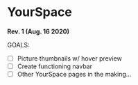 # YourSpace
**Rev. 1 (Aug. 16 2020)**

GOALS:
- [ ] Picture thumbnails w/ hover preview
- [ ] Create functioning navbar
- [ ] Other YourSpace pages in the making...
